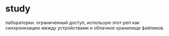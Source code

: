 # study
лабораторки. ограниченный доступ, использую этот реп как синхронизацию между устройствами и облачное хранилище файликов.
